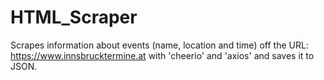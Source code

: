 # HTML_Scraper

Scrapes information about events (name, location and time) off the URL: https://www.innsbrucktermine.at with 'cheerio' and 'axios' and saves it to JSON.
